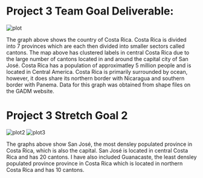 # Project 3 Team Goal Deliverable:
![plot](https://user-images.githubusercontent.com/60228369/96278366-6562ed00-0fa3-11eb-8336-75426a31b7d2.png)


The graph above shows the country of Costa Rica. Costa Rica is divided into 7 provinces which are each then divided into smaller sectors called cantons. The map above has clustered labels in central Costa Rica due to the large number of cantons located in and around the capital city of San José. Costa Rica has a population of approximatley 5 million people and is located in Central America. Costa Rica is primarily surrounded by ocean, however, it does share its northern border with Nicaragua and southern border with Panema. 
Data for this graph was obtained from shape files on the GADM website. 

# Project 3 Stretch Goal 2
![plot2](https://user-images.githubusercontent.com/60228369/96278904-11a4d380-0fa4-11eb-90d8-89b1900ebf7a.png)
![plot3](https://user-images.githubusercontent.com/60228369/96278907-11a4d380-0fa4-11eb-805c-dcdcf5fa87e5.png)



The graphs above show San José, the most densley populated province in Costa Rica, which is also the capital. San José is located in central Costa Rica and has 20 cantons. I have also included Guanacaste, the least densley populated province province in Costa Rica which is located in northern Costa Rica and has 10 cantons.

